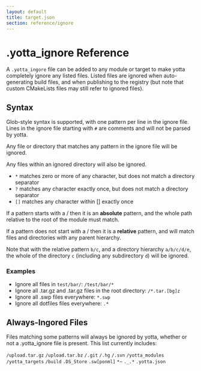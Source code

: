 ```yaml
---
layout: default
title: target.json
section: reference/ignore
---
```


# .yotta_ignore Reference

A `.yotta_ingore` file can be added to any module or target to make yotta
completely ignore any listed files. Listed files are ignored when
auto-generating build files, and when publishing to the registry (but note that
custom CMakeLists files may still refer to ignored files).


## Syntax

Glob-style syntax is supported, with one pattern per line in the ignore file.
Lines in the ignore file starting with `#` are comments and will not be parsed
by yotta.

Any file or directory that matches any pattern in the ignore file will be ignored.

Any files within an ignored directory will also be ignored.

 * `*` matches zero or more of any character, but does not match a directory separator
 * `?` matches any character exactly once, but does not match a directory separator
 * `[]` matches any character within [] exactly once

If a pattern starts with a / then it is an **absolute** pattern, and the whole
path relative to the root of the module must match.

If a pattern does not start with a / then it is a **relative** pattern, and
will match files and directories with any parent hierarchy.

Note that with the relative pattern `b/c`, and a directory hierarchy `a/b/c/d/e`,
the whole of the directory `c` (including any subdirectory `d`) will be ignored. 

### Examples

 * Ignore all files in `test/bar/`: `/test/bar/*`
 * Ignore all .tar.gz and .tar.gz files in the root directory: `/*.tar.[bg]z`
 * Ignore all .swp files everywhere: `*.swp`
 * Ignore all dotfiles files everywhere: `.*`


## Always-Ingored Files

Files matching some patterns will always be ignored by yotta, whether or not a
.yotta_ignore file is present. This list currently includes:

`/upload.tar.gz`
`/upload.tar.bz`
`/.git`
`/.hg`
`/.svn`
`/yotta_modules`
`/yotta_targets`
`/build`
`.DS_Store`
`.sw[ponml]`
`*~`
`._.*`
`.yotta.json`
